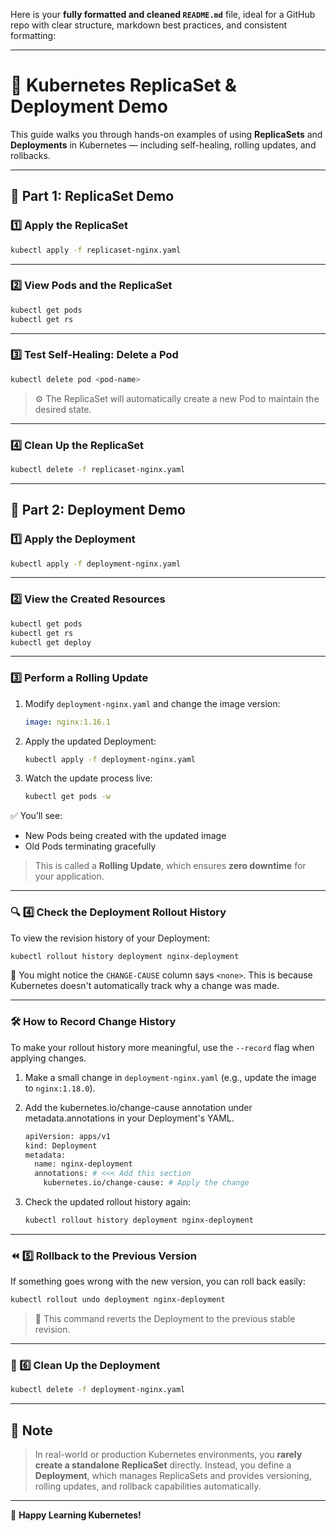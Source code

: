 Here is your **fully formatted and cleaned `README.md`** file, ideal for a GitHub repo with clear structure, markdown best practices, and consistent formatting:

---

# 🚀 Kubernetes ReplicaSet & Deployment Demo

This guide walks you through hands-on examples of using **ReplicaSets** and **Deployments** in Kubernetes — including self-healing, rolling updates, and rollbacks.

---

## 🧱 Part 1: ReplicaSet Demo

### 1️⃣ Apply the ReplicaSet

```bash
kubectl apply -f replicaset-nginx.yaml
````

---

### 2️⃣ View Pods and the ReplicaSet

```bash
kubectl get pods
kubectl get rs
```

---

### 3️⃣ Test Self-Healing: Delete a Pod

```bash
kubectl delete pod <pod-name>
```

> ⚙️ The ReplicaSet will automatically create a new Pod to maintain the desired state.

---

### 4️⃣ Clean Up the ReplicaSet

```bash
kubectl delete -f replicaset-nginx.yaml
```

---

## 🚀 Part 2: Deployment Demo

### 1️⃣ Apply the Deployment

```bash
kubectl apply -f deployment-nginx.yaml
```

---

### 2️⃣ View the Created Resources

```bash
kubectl get pods
kubectl get rs
kubectl get deploy
```

---

### 3️⃣ Perform a Rolling Update

1. Modify `deployment-nginx.yaml` and change the image version:

   ```yaml
   image: nginx:1.16.1
   ```

2. Apply the updated Deployment:

   ```bash
   kubectl apply -f deployment-nginx.yaml
   ```

3. Watch the update process live:

   ```bash
   kubectl get pods -w
   ```

✅ You’ll see:

* New Pods being created with the updated image
* Old Pods terminating gracefully

> This is called a **Rolling Update**, which ensures **zero downtime** for your application.

---

### 🔍 4️⃣ Check the Deployment Rollout History

To view the revision history of your Deployment:

```bash
kubectl rollout history deployment nginx-deployment
```

📌 You might notice the `CHANGE-CAUSE` column says `<none>`.
This is because Kubernetes doesn't automatically track why a change was made.

---

### 🛠 How to Record Change History

To make your rollout history more meaningful, use the `--record` flag when applying changes.

1. Make a small change in `deployment-nginx.yaml` (e.g., update the image to `nginx:1.18.0`).

2. Add the kubernetes.io/change-cause annotation under metadata.annotations in your Deployment's YAML.

   ```bash
   apiVersion: apps/v1
   kind: Deployment
   metadata:
     name: nginx-deployment
     annotations: # <<< Add this section
       kubernetes.io/change-cause: # Apply the change
   ```

3. Check the updated rollout history again:

   ```bash
   kubectl rollout history deployment nginx-deployment
   ```

---

### ⏪ 5️⃣ Rollback to the Previous Version

If something goes wrong with the new version, you can roll back easily:

```bash
kubectl rollout undo deployment nginx-deployment
```

> 🧠 This command reverts the Deployment to the previous stable revision.

---

### 🧹 6️⃣ Clean Up the Deployment

```bash
kubectl delete -f deployment-nginx.yaml
```

---

## 📝 Note

> In real-world or production Kubernetes environments, you **rarely create a standalone ReplicaSet** directly.
> Instead, you define a **Deployment**, which manages ReplicaSets and provides versioning, rolling updates, and rollback capabilities automatically.

---

📘 **Happy Learning Kubernetes!**

```
